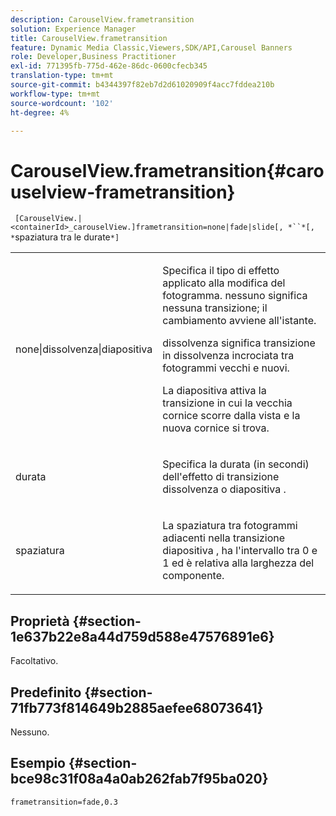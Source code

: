 ```yaml
---
description: CarouselView.frametransition
solution: Experience Manager
title: CarouselView.frametransition
feature: Dynamic Media Classic,Viewers,SDK/API,Carousel Banners
role: Developer,Business Practitioner
exl-id: 771395fb-775d-462e-86dc-0600cfecb345
translation-type: tm+mt
source-git-commit: b4344397f82eb7d2d61020909f4acc7fddea210b
workflow-type: tm+mt
source-wordcount: '102'
ht-degree: 4%

---
```


# CarouselView.frametransition{#carouselview-frametransition}

` [CarouselView.|<containerId>_carouselView.]frametransition=none|fade|slide[, *``*[, *`spaziatura tra le durate`*]`

<table id="table_D5992FCFF26046079089652B211BB6C5"> 
 <tbody> 
  <tr> 
   <td colname="col1"> <p> <span class="codeph"> none|dissolvenza|diapositiva  </span> </p> </td> 
   <td colname="col2"> <p>Specifica il tipo di effetto applicato alla modifica del fotogramma. <span class="codeph"> nessuno  </span> significa nessuna transizione; il cambiamento avviene all'istante. </p> <p> <span class="codeph"> dissolvenza  </span> significa transizione in dissolvenza incrociata tra fotogrammi vecchi e nuovi. </p> <p> <span class="codeph"> La diapositiva  </span> attiva la transizione in cui la vecchia cornice scorre dalla vista e la nuova cornice si trova. </p> </td> 
  </tr> 
  <tr> 
   <td colname="col1"> <p> <span class="codeph"> <span class="varname"> durata  </span> </span> </p> </td> 
   <td colname="col2"> <p>Specifica la durata (in secondi) dell'effetto di transizione <span class="codeph"> dissolvenza </span> o <span class="codeph"> diapositiva </span>. </p> </td> 
  </tr> 
  <tr> 
   <td colname="col1"> <p> <span class="codeph"> <span class="varname"> spaziatura  </span> </span> </p> </td> 
   <td colname="col2"> <p>La spaziatura tra fotogrammi adiacenti nella transizione <span class="codeph"> diapositiva </span>, ha l'intervallo tra <span class="codeph"> 0 </span> e <span class="codeph"> 1 </span> ed è relativa alla larghezza del componente. </p> </td> 
  </tr> 
 </tbody> 
</table>

## Proprietà {#section-1e637b22e8a44d759d588e47576891e6}

Facoltativo.

## Predefinito {#section-71fb773f814649b2885aefee68073641}

Nessuno.

## Esempio {#section-bce98c31f08a4a0ab262fab7f95ba020}

`frametransition=fade,0.3`

